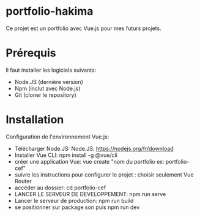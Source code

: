 # portfolio-hakima

Ce projet est un portfolio avec Vue.js pour mes futurs projets. 

# Prérequis 

Il faut installer les logiciels suivants: 

- Node.JS (dernière version)
- Npm (inclut avec Node.js)
- Git (cloner le repository)

# Installation 

Configuration de l'environnement Vue.js: 

- Télécharger Node.JS: Node.JS: https://nodejs.org/fr/download
- Installer Vue CLI: npm install -g @vue/cli 
- créer une application Vue: vue create "nom du portfolio ex: portfolio-cef"
- suivre les instructions pour configurer le projet : choisir seulement Vue Router
- accéder au dossier: cd portfolio-cef
- LANCER LE SERVEUR DE DEVELOPPEMENT: npm run serve
- Lancer le serveur de production: npm run build 
- se positionner sur package.son puis npm run dev 
